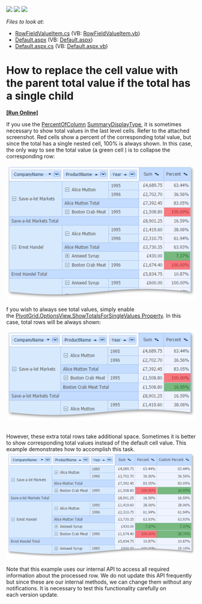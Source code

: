 <!-- default badges list -->
![](https://img.shields.io/endpoint?url=https://codecentral.devexpress.com/api/v1/VersionRange/128577746/14.1.7%2B)
[![](https://img.shields.io/badge/Open_in_DevExpress_Support_Center-FF7200?style=flat-square&logo=DevExpress&logoColor=white)](https://supportcenter.devexpress.com/ticket/details/T160905)
[![](https://img.shields.io/badge/📖_How_to_use_DevExpress_Examples-e9f6fc?style=flat-square)](https://docs.devexpress.com/GeneralInformation/403183)
<!-- default badges end -->
<!-- default file list -->
*Files to look at*:

* [RowFieldValueItem.cs](./CS/App_Code/RowFieldValueItem.cs) (VB: [RowFieldValueItem.vb](./VB/App_Code/RowFieldValueItem.vb))
* [Default.aspx](./CS/Default.aspx) (VB: [Default.aspx](./VB/Default.aspx))
* [Default.aspx.cs](./CS/Default.aspx.cs) (VB: [Default.aspx.vb](./VB/Default.aspx.vb))
<!-- default file list end -->
# How to replace the cell value with the parent total value if the total has a single child
<!-- run online -->
**[[Run Online]](https://codecentral.devexpress.com/t160905/)**
<!-- run online end -->


<p>If you use the <a href="https://documentation.devexpress.com/#CoreLibraries/DevExpressDataPivotGridPivotSummaryDisplayTypeEnumtopic">PercentOfColumn</a> <a href="https://documentation.devexpress.com/#CoreLibraries/DevExpressXtraPivotGridPivotGridFieldBase_SummaryDisplayTypetopic">SummaryDisplayType</a>, it is sometimes necessary to show total values in the last level cells. Refer to the attached screenshot. Red cells show a percent of the corresponding total value, but since the total has a single nested cell, 100% is always shown. In this case, the only way to see the total value (a green cell ) is to collapse the corresponding row:</p>
<img src="https://raw.githubusercontent.com/DevExpress-Examples/how-to-replace-the-cell-value-with-the-parent-total-value-if-the-total-has-a-single-child-t160905/14.1.7+/media/619192ea-5465-11e4-80ba-00155d624807.png"><br />
<p>f you wish to always see total values, simply enable the <a href="https://documentation.devexpress.com/#CoreLibraries/DevExpressXtraPivotGridPivotGridOptionsViewBase_ShowTotalsForSingleValuestopic">PivotGrid.OptionsView.ShowTotalsForSingleValues Property</a>. In this case, total rows will be always shown:</p>
<img src="https://raw.githubusercontent.com/DevExpress-Examples/how-to-replace-the-cell-value-with-the-parent-total-value-if-the-total-has-a-single-child-t160905/14.1.7+/media/1c16d5d6-5466-11e4-80ba-00155d624807.png"><br /><br />
<p>However, these extra total rows take additional space. Sometimes it is better to show corresponding total values instead of the default cell value. This example demonstrates how to accomplish this task. <br /><img src="https://raw.githubusercontent.com/DevExpress-Examples/how-to-replace-the-cell-value-with-the-parent-total-value-if-the-total-has-a-single-child-t160905/14.1.7+/media/5b0aa2d9-5469-11e4-80ba-00155d624807.png"><br /><br />Note that this example uses our internal API to access all required information about the processed row. We do not update this API frequently but since these are our internal methods, we can change them without any notifications. It is necessary to test this functionality carefully on each version update.</p>
<br /><br />

<br/>


